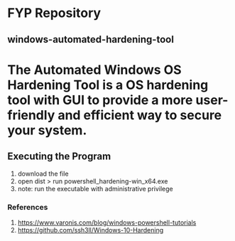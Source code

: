 # FYP Repository
## windows-automated-hardening-tool

# The Automated Windows OS Hardening Tool is a OS hardening tool with GUI to provide a more user-friendly and efficient way to secure your system. 

## Executing the Program 
1. download the file
2. open dist > run powershell_hardening-win_x64.exe
3. note: run the executable with administrative privilege

### References
1. https://www.varonis.com/blog/windows-powershell-tutorials
2. https://github.com/ssh3ll/Windows-10-Hardening
